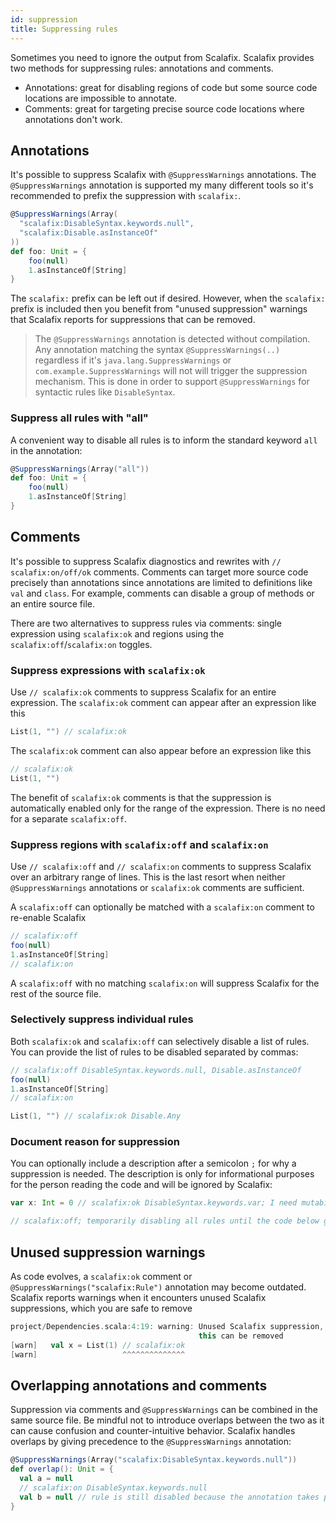 ```yaml
---
id: suppression
title: Suppressing rules
---
```


Sometimes you need to ignore the output from Scalafix. Scalafix provides two
methods for suppressing rules: annotations and comments.

- Annotations: great for disabling regions of code but some source code
  locations are impossible to annotate.
- Comments: great for targeting precise source code locations where annotations
  don't work.

## Annotations

It's possible to suppress Scalafix with `@SuppressWarnings` annotations. The
`@SuppressWarnings` annotation is supported my many different tools so it's
recommended to prefix the suppression with `scalafix:`.

```scala
@SuppressWarnings(Array(
  "scalafix:DisableSyntax.keywords.null",
  "scalafix:Disable.asInstanceOf"
))
def foo: Unit = {
    foo(null)
    1.asInstanceOf[String]
}
```

The `scalafix:` prefix can be left out if desired. However, when the `scalafix:`
prefix is included then you benefit from "unused suppression" warnings that
Scalafix reports for suppressions that can be removed.

> The `@SuppressWarnings` annotation is detected without compilation. Any
> annotation matching the syntax `@SuppressWarnings(..)` regardless if it's
> `java.lang.SuppressWarnings` or `com.example.SuppressWarnings` will not will
> trigger the suppression mechanism. This is done in order to support
> `@SuppressWarnings` for syntactic rules like `DisableSyntax`.

### Suppress all rules with "all"

A convenient way to disable all rules is to inform the standard keyword `all` in
the annotation:

```scala
@SuppressWarnings(Array("all"))
def foo: Unit = {
    foo(null)
    1.asInstanceOf[String]
}
```

## Comments

It's possible to suppress Scalafix diagnostics and rewrites with
`// scalafix:on/off/ok` comments. Comments can target more source code precisely
than annotations since annotations are limited to definitions like `val` and
`class`. For example, comments can disable a group of methods or an entire
source file.

There are two alternatives to suppress rules via comments: single expression
using `scalafix:ok` and regions using the `scalafix:off`/`scalafix:on` toggles.

### Suppress expressions with `scalafix:ok`

Use `// scalafix:ok` comments to suppress Scalafix for an entire expression. The
`scalafix:ok` comment can appear after an expression like this

```scala
List(1, "") // scalafix:ok
```

The `scalafix:ok` comment can also appear before an expression like this

```scala
// scalafix:ok
List(1, "")
```

The benefit of `scalafix:ok` comments is that the suppression is automatically
enabled only for the range of the expression. There is no need for a separate
`scalafix:off`.

### Suppress regions with `scalafix:off` and `scalafix:on`

Use `// scalafix:off` and `// scalafix:on` comments to suppress Scalafix over an
arbitrary range of lines. This is the last resort when neither
`@SuppressWarnings` annotations or `scalafix:ok` comments are sufficient.

A `scalafix:off` can optionally be matched with a `scalafix:on` comment to
re-enable Scalafix

```scala
// scalafix:off
foo(null)
1.asInstanceOf[String]
// scalafix:on
```

A `scalafix:off` with no matching `scalafix:on` will suppress Scalafix for the
rest of the source file.

### Selectively suppress individual rules

Both `scalafix:ok` and `scalafix:off` can selectively disable a list of rules.
You can provide the list of rules to be disabled separated by commas:

```scala
// scalafix:off DisableSyntax.keywords.null, Disable.asInstanceOf
foo(null)
1.asInstanceOf[String]
// scalafix:on
```

```scala
List(1, "") // scalafix:ok Disable.Any
```

### Document reason for suppression

You can optionally include a description after a semicolon `;` for why a
suppression is needed. The description is only for informational purposes for
the person reading the code and will be ignored by Scalafix:

```scala
var x: Int = 0 // scalafix:ok DisableSyntax.keywords.var; I need mutability

// scalafix:off; temporarily disabling all rules until the code below gets refactored
```

## Unused suppression warnings

As code evolves, a `scalafix:ok` comment or `@SuppressWarnings("scalafix:Rule")`
annotation may become outdated. Scalafix reports warnings when it encounters
unused Scalafix suppressions, which you are safe to remove

```scala
project/Dependencies.scala:4:19: warning: Unused Scalafix suppression,
                                          this can be removed
[warn]   val x = List(1) // scalafix:ok
[warn]                   ^^^^^^^^^^^^^^
```

## Overlapping annotations and comments

Suppression via comments and `@SuppressWarnings` can be combined in the same
source file. Be mindful not to introduce overlaps between the two as it can
cause confusion and counter-intuitive behavior. Scalafix handles overlaps by
giving precedence to the `@SuppressWarnings` annotation:

```scala
@SuppressWarnings(Array("scalafix:DisableSyntax.keywords.null"))
def overlap(): Unit = {
  val a = null
  // scalafix:on DisableSyntax.keywords.null
  val b = null // rule is still disabled because the annotation takes precedence over the comment
}
```
